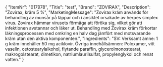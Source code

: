 {
  "ItemNr": "017978",
  "Title": "test",
  "Brand": "ZOVIRAX",
  "Description": "Zovirax, kräm 5 %",
  "MarketingMessage": "Zovirax kräm används för behandling av munsår på läppar och i ansiktet orsakade av herpes simplex virus. Zovirax hämmar virusets förmåga att föröka sig, vilket gör att infektionen avstannar och läker ut. Behandling med Zovirax kräm förkortar läkningsprocessen med omkring en halv dag jämfört med motsvarande kräm utan den aktiva komponenten.",
  "Ingredients": "SV: Verksamt ämne: 1 g kräm innehåller 50 mg aciklovir. Övriga innehållsämnen: Poloxamer, vitt vaselin, cetostearylalkohol, flytande paraffin, glycerolmonostearat, makrogolstearat, dimetikon, natriumlaurilsulfat, propylenglykol och renat vatten."
}
